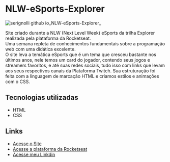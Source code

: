 # NLW-eSports-Explorer

![serignolli github io_NLW-eSports-Explorer_](https://user-images.githubusercontent.com/92124202/190934164-1a259109-ce2c-4f6d-9029-7ed9fb372911.png)

Site criado durante a NLW (Next Level Week) eSports da trilha Explorer realizada pela plataforma da Rocketseat.  
Uma semana repleta de conhecimentos fundamentais sobre a programação web com uma didática excelente.  
O site leva a temática eSports que é um tema que cresceu bastante nos últimos anos, nele temos um card do jogador, contendo seus jogos e streamers favoritos, e até suas redes sociais, tudo isso com links que levam aos seus respectivos canais da Plataforma Twitch. Sua estruturação foi feita com a linguagem de marcação HTML e criamos estilos e animações com o CSS.  

 ## Tecnologias utilizadas
 * HTML
 * CSS
 
 ## Links
 * [Acesse o Site](https://serignolli.github.io/NLW-eSports-Explorer/)
 * [Acesse a plataforma da Rocketseat](https://app.rocketseat.com.br/dashboard)
 * [Acesse meu Linkdin](https://www.linkedin.com/in/gabriel-moreno-serignolli-317518222/)

